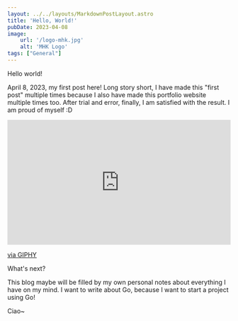 ```yaml
---
layout: ../../layouts/MarkdownPostLayout.astro
title: 'Hello, World!'
pubDate: 2023-04-08
image:
    url: '/logo-mhk.jpg'
    alt: 'MHK Logo'
tags: ["General"]
---
```

Hello world!

April 8, 2023, my first post here! Long story short, I have made this "first post" multiple times because I also have made this portfolio website multiple times too. After trial and error, finally, I am satisfied with the result. I am proud of myself :D

<div style="width:100%;height:0;padding-bottom:56%;position:relative;z-index: 0;"><iframe src="https://giphy.com/embed/l41Ye5dhLPqILtT2w" width="100%" height="100%" style="position:absolute" frameBorder="0" class="giphy-embed" allowFullScreen></iframe></div><p><a href="https://giphy.com/gifs/new-girl-fox-comedy-new-girl-l41Ye5dhLPqILtT2w">via GIPHY</a></p>

What's next?

This blog maybe will be filled by my own personal notes about everything I have on my mind. I want to write about Go, because I want to start a project using Go!

Ciao~
